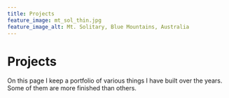 ```yaml
---
title: Projects
feature_image: mt_sol_thin.jpg
feature_image_alt: Mt. Solitary, Blue Mountains, Australia
---
```


# Projects

On this page I keep a portfolio of various things I have built over the years. Some of them are more finished than others.